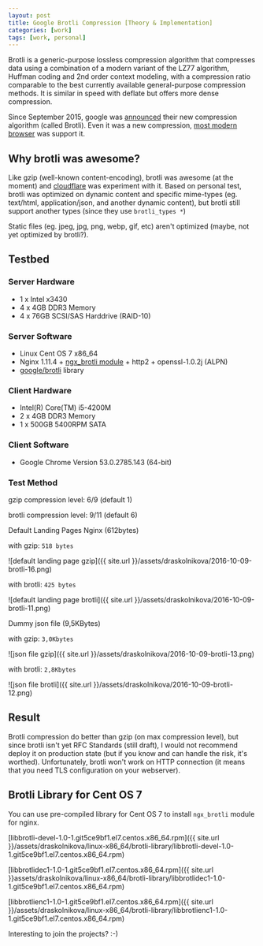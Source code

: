 ```yaml
---
layout: post
title: Google Brotli Compression [Theory & Implementation]
categories: [work]
tags: [work, personal]
---
```


Brotli is a generic-purpose lossless compression algorithm that compresses data using a combination of a modern variant of the LZ77 algorithm, Huffman coding and 2nd order context modeling, with a compression ratio comparable to the best currently available general-purpose compression methods. It is similar in speed with deflate but offers more dense compression.

Since September 2015, google was [announced](https://opensource.googleblog.com/2015/09/introducing-brotli-new-compression.html) their new compression algorithm (called Brotli). Even it was a new compression, [most modern browser](https://en.wikipedia.org/wiki/Brotli#Browser_Support) was support it. 

## Why brotli was awesome?

Like gzip (well-known content-encoding), brotli was awesome (at the moment) and [cloudflare](https://blog.cloudflare.com/results-experimenting-brotli/) was experiment with it. Based on personal test, brotli was optimized on dynamic content and specific mime-types (eg. text/html, application/json, and another dynamic content), but brotli still support another types (since they use `brotli_types *`)

Static files (eg. jpeg, jpg, png, webp, gif, etc) aren't optimized (maybe, not yet optimized by brotli?).

## Testbed

### Server Hardware

- 1 x Intel x3430
- 4 x 4GB DDR3 Memory
- 4 x 76GB SCSI/SAS Harddrive (RAID-10)

### Server Software

- Linux Cent OS 7 x86_64
- Nginx 1.11.4 + [ngx_brotli module](https://github.com/google/ngx_brotli) + http2 + openssl-1.0.2j (ALPN)
- [google/brotli](https://github.com/google/brotli) library

### Client Hardware

- Intel(R) Core(TM) i5-4200M
- 2 x 4GB DDR3 Memory
- 1 x 500GB 5400RPM SATA

### Client Software

- Google Chrome Version 53.0.2785.143 (64-bit)

### Test Method

gzip compression level: 6/9 (default 1)

brotli compression level: 9/11 (default 6)

Default Landing Pages Nginx (612bytes)

with gzip:   `518 bytes`

![default landing page gzip]({{ site.url }}/assets/draskolnikova/2016-10-09-brotli-16.png)

with brotli: `425 bytes`

![default landing page brotli]({{ site.url }}/assets/draskolnikova/2016-10-09-brotli-11.png)

Dummy json file (9,5KBytes)

with gzip:   `3,0Kbytes` 

![json file gzip]({{ site.url }}/assets/draskolnikova/2016-10-09-brotli-13.png)

with brotli: `2,8Kbytes`

![json file brotli]({{ site.url }}/assets/draskolnikova/2016-10-09-brotli-12.png)

## Result

Brotli compression do better than gzip (on max compression level), but since brotli isn't yet RFC Standards (still draft), I would not recommend deploy it on production state (but if you know and can handle the risk, it's worthed). Unfortunately, brotli won't work on HTTP connection (it means that you need TLS configuration on your webserver).

## Brotli Library for Cent OS 7

You can use pre-compiled library for Cent OS 7 to install `ngx_brotli` module for nginx.

[libbrotli-devel-1.0-1.git5ce9bf1.el7.centos.x86_64.rpm]({{ site.url }}/assets/draskolnikova/linux-x86_64/brotli-library/libbrotli-devel-1.0-1.git5ce9bf1.el7.centos.x86_64.rpm)

[libbrotlidec1-1.0-1.git5ce9bf1.el7.centos.x86_64.rpm]({{ site.url }}assets/draskolnikova/linux-x86_64/brotli-library/libbrotlidec1-1.0-1.git5ce9bf1.el7.centos.x86_64.rpm)

[libbrotlienc1-1.0-1.git5ce9bf1.el7.centos.x86_64.rpm]({{ site.url }}/assets/draskolnikova/linux-x86_64/brotli-library/libbrotlienc1-1.0-1.git5ce9bf1.el7.centos.x86_64.rpm)

Interesting to join the projects? :-)
